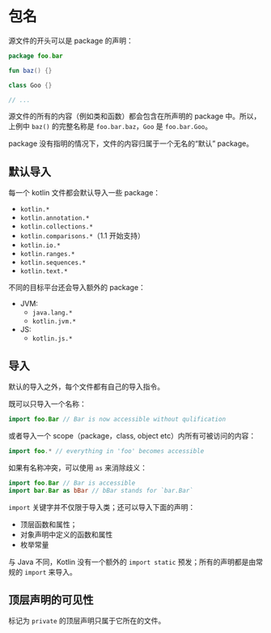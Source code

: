 包名
===

源文件的开头可以是 package 的声明：

```kotlin
package foo.bar

fun baz() {}

class Goo {}

// ...
```

源文件的所有的内容（例如类和函数）都会包含在所声明的 package 中。所以，上例中 `baz()` 的完整名称是 `foo.bar.baz`，`Goo` 是 `foo.bar.Goo`。

package 没有指明的情况下，文件的内容归属于一个无名的“默认” package。


默认导入
---

每一个 kotlin 文件都会默认导入一些 package：

- `kotlin.*`
- `kotlin.annotation.*`
- `kotlin.collections.*`
- `kotlin.comparisons.*`（1.1 开始支持）
- `kotlin.io.*`
- `kotlin.ranges.*`
- `kotlin.sequences.*`
- `kotlin.text.*`

不同的目标平台还会导入额外的 package：

- JVM:
    - `java.lang.*`
    - `kotlin.jvm.*`
- JS:
    - `kotlin.js.*`

导入
---
默认的导入之外，每个文件都有自己的导入指令。

既可以只导入一个名称：

```kotlin
import foo.Bar // Bar is now accessible without qulification
```

或者导入一个 scope（package，class, object etc）内所有可被访问的内容：

```kotlin
import foo.* // everything in 'foo' becomes accessible
```

如果有名称冲突，可以使用 `as` 来消除歧义：

```kotlin
import foo.Bar // Bar is accessible
import bar.Bar as bBar // bBar stands for `bar.Bar`
```

`import` 关键字并不仅限于导入类；还可以导入下面的声明：

- 顶层函数和属性；
- 对象声明中定义的函数和属性
- 枚举常量

与 Java 不同，Kotlin 没有一个额外的 `import static` 预发；所有的声明都是由常规的 `import` 来导入。

顶层声明的可见性
---
标记为 `private` 的顶层声明只属于它所在的文件。

